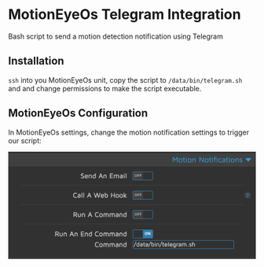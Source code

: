 # MotionEyeOs Telegram Integration
Bash script to send a motion detection notification using Telegram

## Installation

`ssh` into you MotionEyeOs unit, copy the script to `/data/bin/telegram.sh` and and change permissions to make the script executable.

## MotionEyeOs Configuration

In MotionEyeOs settings, change the motion notification settings to trigger our script:

![Motion Detection Notification Settings](/motion-notifications-settings.png)